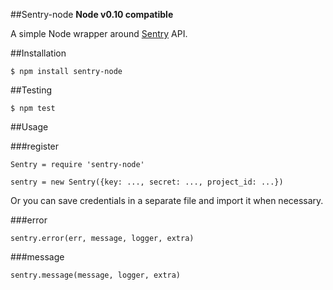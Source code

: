 ##Sentry-node
**Node v0.10 compatible**

A simple Node wrapper around [Sentry](http://getsentry.com/) API.


##Installation
```
$ npm install sentry-node
```

##Testing
```
$ npm test
```


##Usage

###register
```
Sentry = require 'sentry-node'

sentry = new Sentry({key: ..., secret: ..., project_id: ...})
```

Or you can save credentials in a separate file and import it when necessary.

###error
```
sentry.error(err, message, logger, extra)
```

###message
```
sentry.message(message, logger, extra)
```